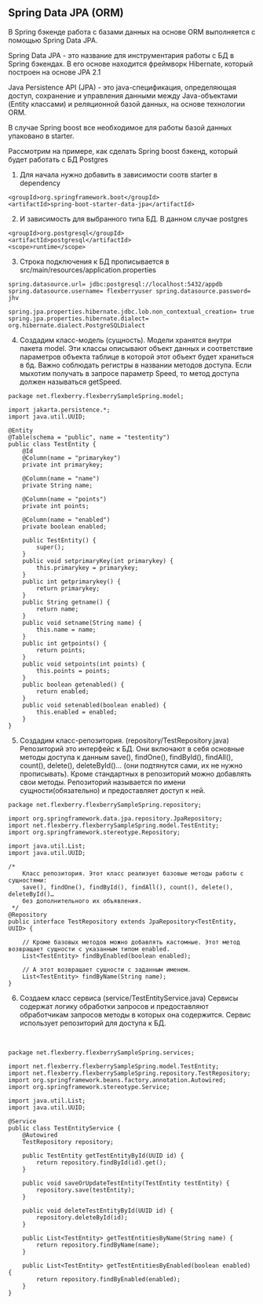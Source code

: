 ## Spring Data JPA (ORM)

В Spring бэкенде работа с базами данных на основе ORM выполняется с помощью Spring Data JPA.

Spring Data JPA - это название для инструментария работы с БД в Spring бэкендах. В его основе находится фреймворк Hibernate, который построен на основе JPA 2.1

Java Persistence API (JPA) - это java-спецификация, определяющая доступ, сохранение и управления данными между Java-объектами (Entity классами) и реляционной базой данных, на основе технологии ORM.

В случае Spring boost все необходимое для работы базой данных упаковано в starter.

Рассмотрим на примере, как сделать Spring boost бэкенд, который будет работать с БД Postgres

1) Для начала нужно добавить в зависимости соотв starter в dependency

```plaintext
<groupId>org.springframework.boot</groupId>
<artifactId>spring-boot-starter-data-jpa</artifactId>
```

2) И зависимость для выбранного типа БД. В данном случае postgres

```plaintext
<groupId>org.postgresql</groupId>
<artifactId>postgresql</artifactId>
<scope>runtime</scope>
```

  
3) Строка подключения к БД прописывается в src/main/resources/application.properties

```plaintext
spring.datasource.url= jdbc:postgresql://localhost:5432/appdb 
spring.datasource.username= flexberryuser spring.datasource.password= jhv

spring.jpa.properties.hibernate.jdbc.lob.non_contextual_creation= true 
spring.jpa.properties.hibernate.dialect= org.hibernate.dialect.PostgreSQLDialect
```

4) Создадим класс-модель (сущность). Модели хранятся внутри пакета model. Эти классы описывают объект данных и соответствие параметров объекта таблице в которой этот объект будет храниться в бд. Важно соблюдать регистры в названии методов доступа. Если мыхотим получать в запросе параметр Speed, то метод доступа должен называться getSpeed.

```plaintext
package net.flexberry.flexberrySampleSpring.model;

import jakarta.persistence.*;
import java.util.UUID;

@Entity
@Table(schema = "public", name = "testentity")
public class TestEntity {
    @Id
    @Column(name = "primarykey")
    private int primarykey;

    @Column(name = "name")
    private String name;

    @Column(name = "points")
    private int points;

    @Column(name = "enabled")
    private boolean enabled;

    public TestEntity() {
        super();
    }
    public void setprimaryKey(int primarykey) {
        this.primarykey = primarykey;
    }
    public int getprimarykey() {
        return primarykey;
    }
    public String getname() {
        return name;
    }
    public void setname(String name) {
        this.name = name;
    }
    public int getpoints() {
        return points;
    }
    public void setpoints(int points) {
        this.points = points;
    }
    public boolean getenabled() {
        return enabled;
    }
    public void setenabled(boolean enabled) {
        this.enabled = enabled;
    }
}
```

5) Создадим класс-репозитория. (repository/TestRepository.java)  
Репозиторий это интерфейс к БД. Они включают в себя основные методы доступа к данным save(), findOne(), findById(), findAll(), count(), delete(), deleteById()… (они подтянутся сами, их не нужно прописывать). Кроме стандартных в репозиторий можно добавлять свои методы. Репозиторий называется по имени сущности(обязательно) и предоставляет доступ к ней. 

```plaintext
package net.flexberry.flexberrySampleSpring.repository;

import org.springframework.data.jpa.repository.JpaRepository;
import net.flexberry.flexberrySampleSpring.model.TestEntity;
import org.springframework.stereotype.Repository;

import java.util.List;
import java.util.UUID;

/*
    Класс репозитория. Этот класс реализует базовые методы работы с сущностями:
    save(), findOne(), findById(), findAll(), count(), delete(), deleteById()…
    без дополнительного их объявления.
 */
@Repository
public interface TestRepository extends JpaRepository<TestEntity, UUID> {

    // Кроме базовых методов можно добавлять кастомные. Этот метод возвращает сущности с указанным типом enabled.
    List<TestEntity> findByEnabled(boolean enabled);

    // А этот возвращает сущности с заданным именем.
    List<TestEntity> findByName(String name);
}
```

6) Создаем класс сервиса (service/TestEntityService.java) Сервисы содержат логику обработки запросов и предоставляют обработчикам запросов методы в которых она содержится. Сервис использует репозиторий для доступа к БД.  
  
 

```plaintext
package net.flexberry.flexberrySampleSpring.services;

import net.flexberry.flexberrySampleSpring.model.TestEntity;
import net.flexberry.flexberrySampleSpring.repository.TestRepository;
import org.springframework.beans.factory.annotation.Autowired;
import org.springframework.stereotype.Service;

import java.util.List;
import java.util.UUID;

@Service
public class TestEntityService {
    @Autowired
    TestRepository repository;

    public TestEntity getTestEntityById(UUID id) {
        return repository.findById(id).get();
    }

    public void saveOrUpdateTestEntity(TestEntity testEntity) {
        repository.save(testEntity);
    }

    public void deleteTestEntityById(UUID id) {
        repository.deleteById(id);
    }

    public List<TestEntity> getTestEntitiesByName(String name) {
        return repository.findByName(name);
    }

    public List<TestEntity> getTestEntitiesByEnabled(boolean enabled) {
        return repository.findByEnabled(enabled);
    }
}
```